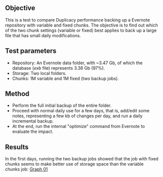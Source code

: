 ## Objective

This is a test to compare Duplicacy performance backing up a Evernote repository with variable and fixed chunks. The objective is to find out which of the two chunk settings (variable or fixed) best applies to back up a large file that has small daily modifications.

## Test parameters

* Repository: An Evernote data folder, with ~3.47 Gb, of which the database (*exb* file) represents 3.38 Gb (97%).
* Storage: Two local folders.
* Chunks: 1M variable and 1M fixed (two backup jobs).

## Method

* Perform the full initial backup of the entire folder.
* Proceed with normal daily use for a few days, that is, add/edit some notes, representing a few kb of changes per day, and run a daily incremental backup.
* At the end, run the internal "optimize" command from Evernote to evaluate the impact.

## Results

In the first days, running the two backup jobs showed that the job with fixed chunks seems to make better use of storage space than the variable chunks job:
[Graph 01](http://i121.photobucket.com/albums/o206/towerbr/backup_tests/CY_Evernote_test01/evernote1_zpsz6kadwud.png)
